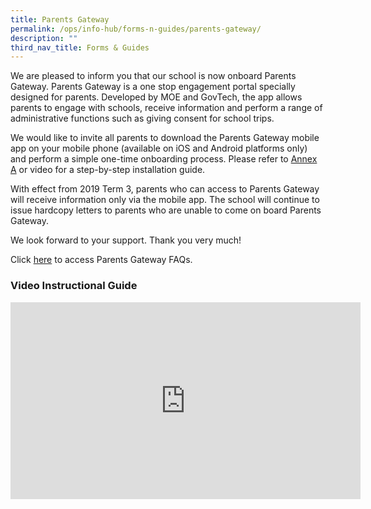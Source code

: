 ```yaml
---
title: Parents Gateway
permalink: /ops/info-hub/forms-n-guides/parents-gateway/
description: ""
third_nav_title: Forms & Guides
---
```

We are pleased to inform you that our school is now onboard Parents Gateway. Parents Gateway is a one stop engagement portal specially designed for parents. Developed by MOE and GovTech, the app allows parents to engage with schools, receive information and perform a range of administrative functions such as giving consent for school trips.

We would like to invite all parents to download the Parents Gateway mobile app on your mobile phone (available on iOS and Android platforms only) and perform a simple one-time onboarding process. Please refer to&nbsp;[Annex A](/files/Parents-Gateway-Annex-A.pdf)&nbsp;or video for a step-by-step installation guide.

With effect from 2019 Term 3, parents who can access to Parents Gateway will receive information only via the mobile app. The school will continue to issue hardcopy letters to parents who are unable to come on board Parents Gateway.

We look forward to your support. Thank you very much!

Click&nbsp;[here](/files/Parents%20Gateway%20FAQs.pdf)&nbsp;to access Parents Gateway FAQs.

### Video Instructional Guide

<iframe width="560" height="315" src="https://www.youtube.com/embed/tW9jwyuovOo" title="YouTube video player" frameborder="0" allow="accelerometer; autoplay; clipboard-write; encrypted-media; gyroscope; picture-in-picture" allowfullscreen=""></iframe>